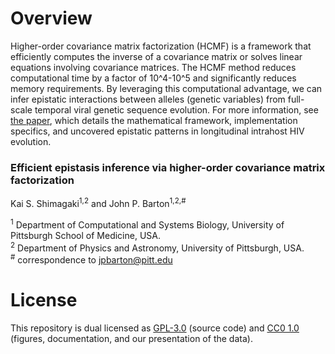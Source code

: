 # Overview

Higher-order covariance matrix factorization (HCMF) is a framework that efficiently computes the inverse of a covariance matrix 
or solves linear equations involving covariance matrices. The HCMF method reduces computational time by a factor of 10^4-10^5 
and significantly reduces memory requirements. By leveraging this computational advantage, we can infer epistatic interactions 
between alleles (genetic variables) from full-scale temporal viral genetic sequence evolution. For more information, see [the paper](https://doi.org/10.1101/2024.10.14.618287), 
which details the mathematical framework, implementation specifics, and uncovered epistatic patterns in longitudinal intrahost HIV evolution.


### Efficient epistasis inference via higher-order covariance matrix factorization 
Kai S. Shimagaki<sup>1,2</sup> and John P. Barton<sup>1,2,#</sup>

<sup>1</sup> Department of Computational and Systems Biology, University of Pittsburgh School of Medicine, USA.  
<sup>2</sup> Department of Physics and Astronomy, University of Pittsburgh, USA.  
<sup>#</sup> correspondence to [jpbarton@pitt.edu](mailto:jpbarton@pitt.edu)  

<!-- # Contents

Describe the contents of the repository, and which pieces do what. You can use code text to refer to specific files or directories, like this: `a_file.ipynb`, `a_folder/`. In this template, the `figures.ipynb` contains a template Jupyter notebook for reproducing the figures accompanying the paper. Generally, the generated figures should be placed in the `figures/` directory.

If the analysis uses data that is maintained by a third party or stored separately (e.g., on Zenodo), then it can be linked to here. If the paper develops a method, then a test script should be included that implements the method, allowing users to verify the results before applying the method to their own data.

In general, local data should be organized in the `data/` directory and appropriate sub-folders. This should include raw data that we use (including from simulations) and processed data, which is saved separately.

Significant code should be in the `src/` directory. Code that is just used for making figures or minor data processing could be included here in the top-level directory.

Paper drafts, including cover letters, etc., can be placed in the `drafts/` directory. This directory also contains a `.gitignore` file that will make it such that the contents of this directory are not synced with GitHub.

To sync the above folders on GitHub, placeholder files have been placed in the `data/`, `figures/`, and `src/` directories. These files should be deleted when the template is copied for a project and files appear in each folder.

### Software dependencies

Here's an example statement about the need for external software to execute any part of the code: Parts of the analysis are implemented in C++11 and the [GNU Scientific Library](https://www.gnu.org/software/gsl/). -->

# License

This repository is dual licensed as [GPL-3.0](LICENSE-GPL) (source code) and [CC0 1.0](LICENSE-CC0) (figures, documentation, and our presentation of the data).
